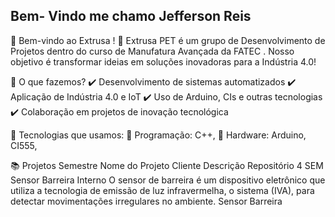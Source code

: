 ## Bem- Vindo me chamo Jefferson Reis

👋 Bem-vindo ao Extrusa !
🚀 Extrusa PET é um grupo de Desenvolvimento de Projetos dentro do curso de Manufatura Avançada da FATEC . Nosso objetivo é transformar ideias em soluções inovadoras para a Indústria 4.0!

🔧 O que fazemos?
✔️ Desenvolvimento de sistemas automatizados
✔️ Aplicação de Indústria 4.0 e IoT
✔️ Uso de Arduino, CIs e outras tecnologias
✔️ Colaboração em projetos de inovação tecnológica

🚀 Tecnologias que usamos:
🔹 Programação: C++,
🔹 Hardware: Arduino, CI555, 

📚 Projetos
Semestre	Nome do Projeto	Cliente	Descrição	Repositório
4 SEM	Sensor Barreira	Interno	O sensor de barreira é um dispositivo eletrônico que utiliza a tecnologia de emissão de luz infravermelha, o sistema (IVA), para detectar movimentações irregulares no ambiente.	Sensor Barreira


